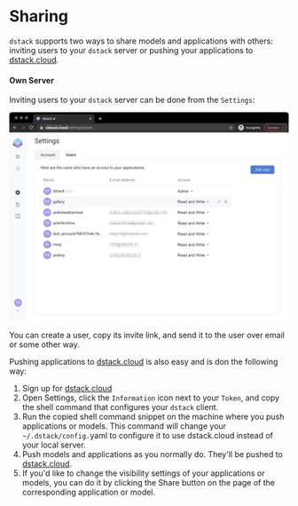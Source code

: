 # Sharing

`dstack` supports two ways to share models and applications with others: inviting users to your `dstack` server or pushing your applications to [dstack.cloud](https://dstack.cloud).

#### Own Server

Inviting users to your `dstack` server can be done from the `Settings`: 

![](../.gitbook/assets/screenshot-2021-01-15-at-09.54.19.png)

You can create a user, copy its invite link, and send it to the user over email or some other way.

Pushing applications to [dstack.cloud](https://dstack.cloud) is also easy and is don the following way:

1. Sign up for [dstack.cloud](https://dstack.cloud)
2. Open Settings, click the `Information` icon next to your `Token`, and copy the shell command that configures your `dstack` client. 
3. Run the copied shell command snippet on the machine where you push applications or models. This command will change your `~/.dstack/config.`yaml to configure it to use dstack.cloud instead of your local server.
4. Push models and applications as you normally do. They'll be pushed to [dstack.cloud](https://dstack.cloud).
5. If you'd like to change the visibility settings of your applications or models, you can do it by clicking the Share button on the page of the corresponding application or model.



